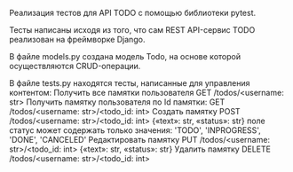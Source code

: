 Реализация тестов для API TODO с помощью библиотеки pytest. 

Тесты написаны исходя из того, что сам REST API-сервис TODO реализован на фреймворке Django.

В файле models.py создана модель Todo, на основе которой осуществляются CRUD-операции.

В файле tests.py находятся тесты, написанные для управления контентом:
Получить все памятки пользователя GET /todos/<username: str>
Получить памятку пользователя по Id памятки: GET /todos/<username: str>/<todo_id: int>
Создать памятку POST /todos/<username: str>/<todo_id: int> {«text»: str, «status»: str}
поле статус может содержать только значения: 'TODO', 'INPROGRESS', 'DONE', 'CANCELED'
Редактировать памятку PUT /todos/<username: str>/<todo_id: int> {«text»: str, «status»: str}
Удалить памятку DELETE /todos/<username: str>/<todo_id: int>
